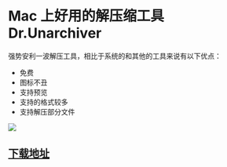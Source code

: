# Mac 上好用的解压缩工具 Dr.Unarchiver

强势安利一波解压工具，相比于系统的和其他的工具来说有以下优点：

* 免费
* 图标不丑
* 支持预览
* 支持的格式较多
* 支持解压部分文件

![](http://ww2.sinaimg.cn/large/005Xtdi2jw1f9o6bx3a5uj30m80dwdh2.jpg)

## [下载地址](https://itunes.apple.com/cn/app/dr.-unarchiver-rar-zip-archive/id1127253508?mt=12)

